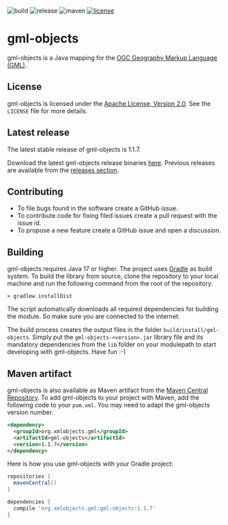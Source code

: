 ![build](https://img.shields.io/github/actions/workflow/status/xmlobjects/gml-objects/gml-objects-build.yml?logo=Gradle)
![release](https://img.shields.io/github/v/release/xmlobjects/gml-objects?display_name=tag)
![maven](https://img.shields.io/maven-central/v/org.xmlobjects.gml/gml-objects)
[![license](https://img.shields.io/badge/license-Apache_2.0-blue.svg)](https://opensource.org/licenses/Apache-2.0)

# gml-objects
gml-objects is a Java mapping for the [OGC Geography Markup Language (GML)](https://www.ogc.org/standards/gml).

## License
gml-objects is licensed under the [Apache License, Version 2.0](http://www.apache.org/licenses/LICENSE-2.0).
See the `LICENSE` file for more details.

## Latest release
The latest stable release of gml-objects is 1.1.7.

Download the latest gml-objects release binaries [here](https://github.com/xmlobjects/gml-objects/releases/latest).
Previous releases are available from the [releases section](https://github.com/xmlobjects/gml-objects/releases).

## Contributing
* To file bugs found in the software create a GitHub issue.
* To contribute code for fixing filed issues create a pull request with the issue id.
* To propose a new feature create a GitHub issue and open a discussion.

## Building
gml-objects requires Java 17 or higher. The project uses [Gradle](https://gradle.org/) as build system. To build the
library from source, clone the repository to your local machine and run the following command from the root of the
repository.

    > gradlew installDist

The script automatically downloads all required dependencies for building the module. So make sure you are connected
to the internet.

The build process creates the output files in the folder `build/install/gml-objects`. Simply put the
`gml-objects-<version>.jar` library file and its mandatory dependencies from the `lib` folder on your modulepath to
start developing with gml-objects. Have fun :-)

## Maven artifact
gml-objects is also available as Maven artifact from the
[Maven Central Repository](https://search.maven.org/artifact/org.xmlobjects.gml/gml-objects). To add gml-objects to your
project with Maven, add the following code to your `pom.xml`. You may need to adapt the gml-objects version number.

```xml
<dependency>
  <groupId>org.xmlobjects.gml</groupId>
  <artifactId>gml-objects</artifactId>
  <version>1.1.7</version>
</dependency>
```

Here is how you use gml-objects with your Gradle project:

```gradle
repositories {
  mavenCentral()
}

dependencies {
  compile 'org.xmlobjects.gml:gml-objects:1.1.7'
}
```
